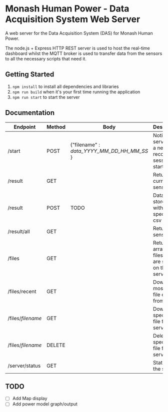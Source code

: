 # Monash Human Power - Data Acquisition System Web Server 

A web server for the Data Acquisition System (DAS) for Monash Human Power.

The node.js + Express HTTP REST server is used to host the real-time dashboard whilst the MQTT broker is used to transfer data from the sensors to all the necessary scripts that need it.
 
## Getting Started
1. `npm install` to install all dependencies and libraries
2. `npm run build` when it's your first time running the application
3. `npm run start` to start the server

## Documentation
|Endpoint|Method|Body|Description|
|--------|------|----|-----------|
|/start|POST|{"filename" : *data_YYYY_MM_DD_HH_MM_SS* }|Notify server that a new data recording session has started|
|/result|GET||Returns current sensor data|
|/result|POST|TODO|Data to be stored within the specified csv file|
|/result/all|GET||Returns all sensor data|
|/files|GET||Returns an array of files that are stored on the server|
|/files/recent|GET||Download most recent file edited from server|
|/files/*filename*|GET||Download specified file from server|
|/files/*filename*|DELETE||Delete specified file from server|
|/server/status|GET||Status of the server|

## TODO

- [ ] Add Map display
- [ ] Add power model graph/output
